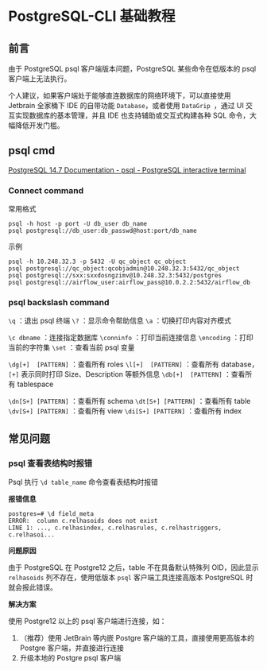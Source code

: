 # PostgreSQL-CLI 基础教程


## 前言

由于 PostgreSQL psql 客户端版本问题，PostgreSQL 某些命令在低版本的 psql 客户端上无法执行。

个人建议，如果客户端处于能够直连数据库的网络环境下，可以直接使用 Jetbrain 全家桶下 IDE 的自带功能 `Database`，或者使用 `DataGrip `，通过 UI 交互实现数据库的基本管理，并且 IDE 也支持辅助或交互式构建各种 SQL 命令，大幅降低开发门槛。

## psql cmd

[PostgreSQL 14.7 Documentation - psql - PostgreSQL interactive terminal](https://www.postgresql.org/docs/14/app-psql.html)


### Connect command

常用格式
```postgresql
psql -h host -p port -U db_user db_name
psql postgresql://db_user:db_passwd@host:port/db_name
```

示例
```postgresql
psql -h 10.248.32.3 -p 5432 -U qc_object qc_object
psql postgresql://qc_object:qcobjadmin@10.248.32.3:5432/qc_object
psql postgresql://sxx:sxxdosngzimv@10.248.32.3:5432/postgres
psql postgresql://airflow_user:airflow_pass@10.0.2.2:5432/airflow_db
```


### psql backslash command

`\q` ：退出 psql 终端
`\?` ：显示命令帮助信息
`\a` ：切换打印内容对齐模式

`\c dbname` ：连接指定数据库
`\conninfo` ：打印当前连接信息
`\encoding` ：打印当前的字符集
`\set` ：查看当前 psql 变量

`\dg[+]  [PATTERN]` ：查看所有 roles
`\l[+]  [PATTERN]` ：查看所有 database，`[+]` 表示同时打印 Size、Description 等额外信息
`\db[+]  [PATTERN]` ：查看所有 tablespace

`\dn[S+] [PATTERN]` ：查看所有 schema
`\dt[S+] [PATTERN]` ：查看所有 table
`\dv[S+] [PATTERN]` ：查看所有 view
`\di[S+] [PATTERN]` ：查看所有 index



## 常见问题

### psql 查看表结构时报错

Psql 执行 `\d table_name` 命令查看表结构时报错

**报错信息**

```postgresql
postgres=# \d field_meta
ERROR:  column c.relhasoids does not exist
LINE 1: ..., c.relhasindex, c.relhasrules, c.relhastriggers, c.relhasoi...
```

**问题原因**

由于 PostgreSQL 在 Postgre12 之后，table 不在具备默认特殊列 OID，因此显示 `relhasoids` 列不存在，使用低版本 `psql` 客户端工具连接高版本 PostgreSQL 时就会报此错误。

**解决方案**

使用 Postgre12 以上的 psql 客户端进行连接，如：
1. （推荐）使用 JetBrain 等内嵌 Postgre 客户端的工具，直接使用更高版本的 Postgre 客户端，并直接进行连接
2. 升级本地的 Postgre psql 客户端